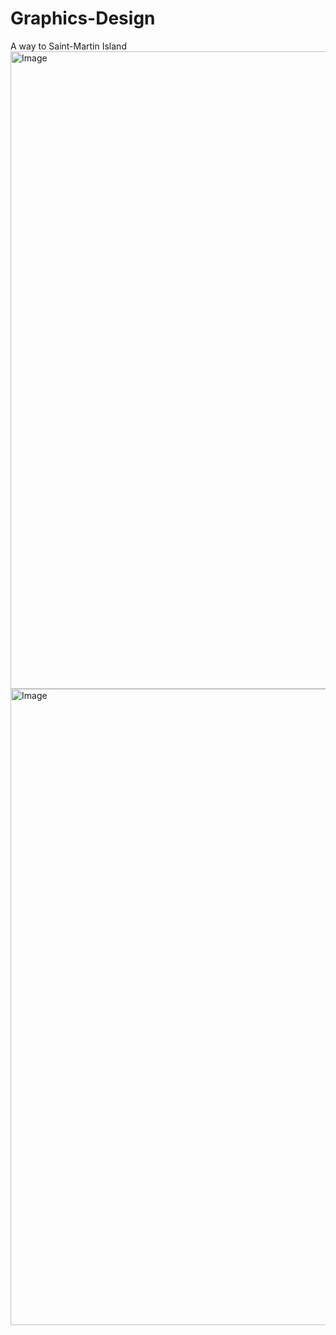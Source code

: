 # Graphics-Design
A way to Saint-Martin Island 
<img width="1918" height="1020" alt="Image" src="https://github.com/user-attachments/assets/0c49b6fc-c5bf-4bf1-bf95-83bbb42233a9" />
<img width="1918" height="1018" alt="Image" src="https://github.com/user-attachments/assets/f3f06597-9862-4dd1-813f-8079a0a30cc0" />
